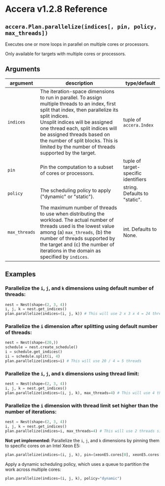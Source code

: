 [//]: # (Project: Accera)
[//]: # (Version: v1.2.8)

# Accera v1.2.8 Reference

## `accera.Plan.parallelize(indices[, pin, policy, max_threads])`

Executes one or more loops in parallel on multiple cores or processors.

Only available for targets with multiple cores or processors.

## Arguments

argument | description | type/default
--- | --- | ---
`indices` | The iteration-space dimensions to run in parallel. To assign multiple threads to an index, first split that index, then parallelize its split indices. <br/> Unsplit indices will be assigned one thread each, split indices will be assigned threads based on the number of split blocks. This is limited by the number of threads supported by the target. | tuple of `accera.Index`
`pin` | Pin the computation to a subset of cores or processors. | tuple of target-specific identifiers
`policy` | The scheduling policy to apply ("dynamic" or "static"). | string. Defaults to "static".
`max_threads` | The maximum number of threads to use when distributing the workload. The actual number of threads used is the lowest value among (a) `max_threads`, (b) the number of threads supported by the target and (c) the number of iterations in the domain as specified by `indices`. | int. Defaults to None.

## Examples

### Parallelize the `i`, `j`, and `k` dimensions using default number of threads:

```python
nest = Nest(shape=(2, 3, 4))
i, j, k = nest.get_indices()
plan.parallelize(indices=(i, j, k)) # This will use 2 x 3 x 4 = 24 threads
```

### Parallelize the `i` dimension after splitting using default number of threads:

```python
nest = Nest(shape=(20,))
schedule = nest.create_schedule()
i = schedule.get_indices()
ii = schedule.split(i, 4)
plan.parallelize(indices=i) # This will use 20 / 4 = 5 threads
```

### Parallelize the `i`, `j`, and `k` dimensions using thread limit:

```python
nest = Nest(shape=(2, 3, 4))
i, j, k = nest.get_indices()
plan.parallelize(indices=(i, j, k), max_threads=4) # This will use 4 threads
```

### Parallelize the `i` dimension with thread limit set higher than the number of iterations:

```python
nest = Nest(shape=(2, 3, 4))
i, j, k = nest.get_indices()
plan.parallelize(indices=i, max_threads=4) # This will use 2 threads since 'i' has only 2 iterations
```

__Not yet implemented:__ Parallelize the `i`, `j`, and `k` dimensions by pinning them to specific cores on an Intel Xeon E5:

```python
plan.parallelize(indices=(i, j, k), pin=(xeonE5.cores[0], xeonE5.cores[1], xeonE5.cores[2]))
```

Apply a dynamic scheduling policy, which uses a queue to partition the work across multiple cores:

```python
plan.parallelize(indices=(i, j, k), policy="dynamic")
```

<div style="page-break-after: always;"></div>


